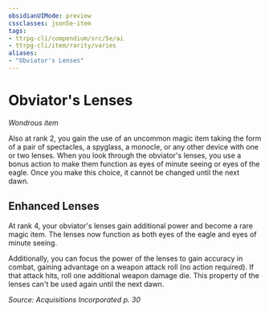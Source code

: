 ```yaml
---
obsidianUIMode: preview
cssclasses: json5e-item
tags:
- ttrpg-cli/compendium/src/5e/ai
- ttrpg-cli/item/rarity/varies
aliases: 
- "Obviator's Lenses"
---
```

# Obviator's Lenses
*Wondrous item*  


Also at rank 2, you gain the use of an uncommon magic item taking the form of a pair of spectacles, a spyglass, a monocle, or any other device with one or two lenses. When you look through the obviator's lenses, you use a bonus action to make them function as eyes of minute seeing or eyes of the eagle. Once you make this choice, it cannot be changed until the next dawn.

## Enhanced Lenses

At rank 4, your obviator's lenses gain additional power and become a rare magic item. The lenses now function as both eyes of the eagle and eyes of minute seeing.

Additionally, you can focus the power of the lenses to gain accuracy in combat, gaining advantage on a weapon attack roll (no action required). If that attack hits, roll one additional weapon damage die. This property of the lenses can't be used again until the next dawn.

*Source: Acquisitions Incorporated p. 30*